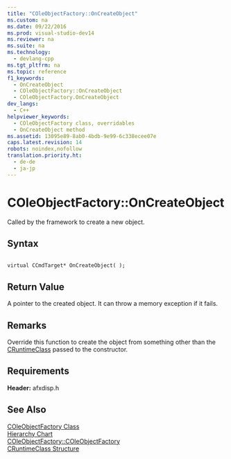 ```yaml
---
title: "COleObjectFactory::OnCreateObject"
ms.custom: na
ms.date: 09/22/2016
ms.prod: visual-studio-dev14
ms.reviewer: na
ms.suite: na
ms.technology: 
  - devlang-cpp
ms.tgt_pltfrm: na
ms.topic: reference
f1_keywords: 
  - OnCreateObject
  - COleObjectFactory::OnCreateObject
  - COleObjectFactory.OnCreateObject
dev_langs: 
  - C++
helpviewer_keywords: 
  - COleObjectFactory class, overridables
  - OnCreateObject method
ms.assetid: 13095e89-8ab0-4bdb-9e99-6c338ecee07e
caps.latest.revision: 14
robots: noindex,nofollow
translation.priority.ht: 
  - de-de
  - ja-jp
---
```

# COleObjectFactory::OnCreateObject
Called by the framework to create a new object.  
  
## Syntax  
  
```  
  
virtual CCmdTarget* OnCreateObject( );  
```  
  
## Return Value  
 A pointer to the created object. It can throw a memory exception if it fails.  
  
## Remarks  
 Override this function to create the object from something other than the [CRuntimeClass](../vs140/cruntimeclass-structure.md) passed to the constructor.  
  
## Requirements  
 **Header:** afxdisp.h  
  
## See Also  
 [COleObjectFactory Class](../vs140/coleobjectfactory-class.md)   
 [Hierarchy Chart](../vs140/hierarchy-chart.md)   
 [COleObjectFactory::COleObjectFactory](../vs140/coleobjectfactory--coleobjectfactory.md)   
 [CRuntimeClass Structure](../vs140/cruntimeclass-structure.md)